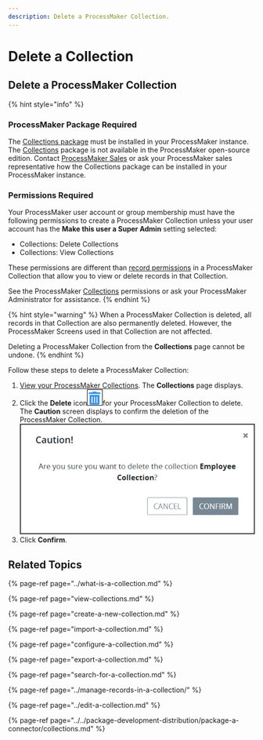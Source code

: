 ```yaml
---
description: Delete a ProcessMaker Collection.
---
```


# Delete a Collection

## Delete a ProcessMaker Collection

{% hint style="info" %}
### ProcessMaker Package Required

The [Collections package](../../package-development-distribution/package-a-connector/collections.md) must be installed in your ProcessMaker instance. The [Collections](../what-is-a-collection.md) package is not available in the ProcessMaker open-source edition. Contact [ProcessMaker Sales](https://www.processmaker.com/contact/) or ask your ProcessMaker sales representative how the Collections package can be installed in your ProcessMaker instance.

### Permissions Required

Your ProcessMaker user account or group membership must have the following permissions to create a ProcessMaker Collection unless your user account has the **Make this user a Super Admin** setting selected:

* Collections: Delete Collections
* Collections: View Collections

These permissions are different than [record permissions](configure-a-collection.md#configure-record-permissions-for-processmaker-users) in a ProcessMaker Collection that allow you to view or delete records in that Collection.

See the ProcessMaker [Collections](../../processmaker-administration/permission-descriptions-for-users-and-groups.md#collections) permissions or ask your ProcessMaker Administrator for assistance.
{% endhint %}

{% hint style="warning" %}
When a ProcessMaker Collection is deleted, all records in that Collection are also permanently deleted. However, the ProcessMaker Screens used in that Collection are not affected.

Deleting a ProcessMaker Collection from the **Collections** page cannot be undone.
{% endhint %}

Follow these steps to delete a ProcessMaker Collection:

1. [View your ProcessMaker Collections](view-collections.md#view-all-collections). The **Collections** page displays.
2. Click the **Delete** icon![](../../.gitbook/assets/trash-icon-process-modeler-processes.png)for your ProcessMaker Collection to delete. The **Caution** screen displays to confirm the deletion of the ProcessMaker Collection. ![](../../.gitbook/assets/caution-delete-collection-package.png) 
3. Click **Confirm**.

## Related Topics

{% page-ref page="../what-is-a-collection.md" %}

{% page-ref page="view-collections.md" %}

{% page-ref page="create-a-new-collection.md" %}

{% page-ref page="import-a-collection.md" %}

{% page-ref page="configure-a-collection.md" %}

{% page-ref page="export-a-collection.md" %}

{% page-ref page="search-for-a-collection.md" %}

{% page-ref page="../manage-records-in-a-collection/" %}

{% page-ref page="../edit-a-collection.md" %}

{% page-ref page="../../package-development-distribution/package-a-connector/collections.md" %}

